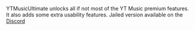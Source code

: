 YTMusicUltimate unlocks all if not most of the YT Music premium features. It also adds some extra usability features. Jailed version available on the [Discord](https://discord.com/invite/BhdUyCbgkZ)
